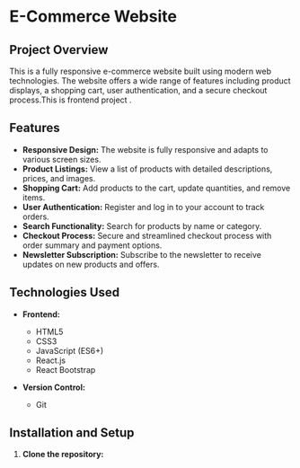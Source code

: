 # E-Commerce Website

## Project Overview

This is a fully responsive e-commerce website built using modern web technologies. The website offers a wide range of features including product displays, a shopping cart, user authentication, and a secure checkout process.This is frontend project .

## Features

- **Responsive Design:** The website is fully responsive and adapts to various screen sizes.
- **Product Listings:** View a list of products with detailed descriptions, prices, and images.
- **Shopping Cart:** Add products to the cart, update quantities, and remove items.
- **User Authentication:** Register and log in to your account to track orders.
- **Search Functionality:** Search for products by name or category.
- **Checkout Process:** Secure and streamlined checkout process with order summary and payment options.
- **Newsletter Subscription:** Subscribe to the newsletter to receive updates on new products and offers.

## Technologies Used

- **Frontend:**

  - HTML5
  - CSS3
  - JavaScript (ES6+)
  - React.js
  - React Bootstrap

- **Version Control:**
  - Git

## Installation and Setup

1. **Clone the repository:**
   ```bash

   ```
